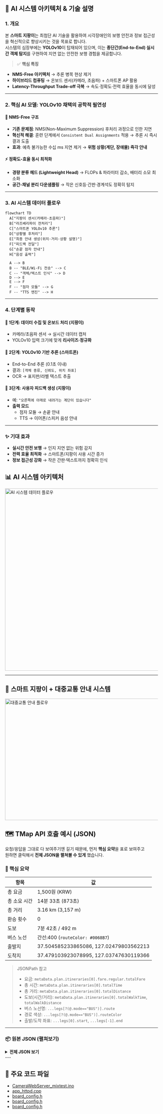 ## 🤖 AI 시스템 아키텍처 & 기술 설명

### 1. 개요
본 **스마트 지팡이**는 최첨단 AI 기술을 활용하여 시각장애인의 보행 안전과 정보 접근성을 혁신적으로 향상시키는 것을 목표로 합니다.  
시스템의 심장부에는 **YOLOv10**이 탑재되어 있으며, 이는 **종단간(End-to-End) 실시간 객체 탐지**를 구현하여 지연 없는 안전한 보행 경험을 제공합니다.

> ✅ **핵심 특징**
- **NMS-Free 아키텍처** → 추론 병목 현상 제거
- **하이브리드 컴퓨팅** → 온보드 센서(카메라, 초음파) + 스마트폰 AP 활용
- **Latency-Throughput Trade-off 극복** → 속도·정확도·전력 효율을 동시에 달성

---

### 2. 핵심 AI 모델: YOLOv10 채택의 공학적 필연성
#### 🚀 NMS-Free 구조
- **기존 문제점**: NMS(Non-Maximum Suppression) 후처리 과정으로 인한 지연
- **혁신적 해결**: 훈련 단계에서 `Consistent Dual Assignments` 적용 → 추론 시 즉시 결과 도출
- **효과**: 예측 불가능한 수십 ms 지연 제거 → **위험 상황(계단, 장애물) 즉각 안내**

#### ⚡ 정확도-효율 동시 최적화
- **경량 분류 헤드 (Lightweight Head)** → FLOPs & 파라미터 감소, 배터리 소모 최소화
- **공간-채널 분리 다운샘플링** → 작은 신호등·간판·경계석도 정확히 탐지

---

### 3. AI 시스템 데이터 플로우



```mermaid
flowchart TD
  A["지팡이 센서(카메라·초음파)"]
  B["라즈베리파이 전처리"]
  C["스마트폰 YOLOv10 추론"]
  D["상황별 후처리"]
  E["최종 안내 생성(위치·거리·상황 설명)"]
  F["피드백 전달"]
  G["손끝 점자 안내"]
  H["음성 출력"]

  A --> B
  B -- "BLE/Wi-Fi 전송" --> C
  C -- "객체/텍스트 인식" --> D
  D --> E
  E --> F
  F -- "점자 모듈" --> G
  F -- "TTS 엔진" --> H
```
---

### 4. 단계별 동작

#### 🔹 1단계: 데이터 수집 및 온보드 처리 (지팡이)
- 카메라/초음파 센서 → 실시간 데이터 캡처  
- YOLOv10 입력 크기에 맞게 **리사이즈·정규화**

#### 🔹 2단계: YOLOv10 기반 추론 (스마트폰)
- End-to-End 추론 (0.1초 이내)  
- 결과: `[객체 종류, 신뢰도, 위치 좌표]`  
- OCR → 표지판/라벨 텍스트 추출

#### 🔹 3단계: 사용자 피드백 생성 (지팡이)
- 예: `"오른쪽에 아래로 내려가는 계단이 있습니다"`  
- **출력 모드**
  - 점자 모듈 → 손끝 안내  
  - TTS → 이어폰/스피커 음성 안내  

---

### ✨ 기대 효과
- **실시간 안전 보행** → 인지 지연 없는 위험 감지  
- **전력 효율 최적화** → 스마트폰/지팡이 사용 시간 증가  
- **정보 접근성 강화** → 작은 간판·텍스트까지 정확히 인식

## 📊 AI 시스템 아키텍처

<img src="./images/ai-flow.png" alt="AI 시스템 데이터 플로우" width="600" />

---

## 🚌 스마트 지팡이 + 대중교통 안내 시스템

<img src="./images/bus-system.jpg" alt="대중교통 안내 플로우" width="800" height="400" />  


## 🗺️ TMap API 호출 예시 (JSON)

요청/응답을 그대로 다 보여주기엔 길기 때문에, 먼저 **핵심 요약**을 표로 보여주고  
원하면 클릭해서 **전체 JSON을 펼쳐볼 수 있게** 했습니다.

### 🔎 핵심 요약
| 항목 | 값 |
|---|---|
| 총 요금 | 1,500원 (KRW) |
| 총 소요 시간 | 14분 33초 (873초) |
| 총 거리 | 3.16 km (3,157 m) |
| 환승 횟수 | 0 |
| 도보 | 7분 42초 / 492 m |
| 버스 노선 | 간선:400 (`routeColor: #0068B7`) |
| 출발지 | 37.504585233865086, 127.02479803562213 |
| 도착지 | 37.479103923078995, 127.03747630119366 |

> JSONPath 참고  
> - 요금: `metaData.plan.itineraries[0].fare.regular.totalFare`  
> - 총 시간: `metaData.plan.itineraries[0].totalTime`  
> - 총 거리: `metaData.plan.itineraries[0].totalDistance`  
> - 도보(시간/거리): `metaData.plan.itineraries[0].totalWalkTime`, `totalWalkDistance`  
> - 버스 노선명: `...legs[?(@.mode=="BUS")].route`  
> - 경로 색상: `...legs[?(@.mode=="BUS")].routeColor`  
> - 출발/도착 좌표: `...legs[0].start`, `...legs[-1].end`

---

### 📦 원본 JSON (펼쳐보기)
<details>
<summary><strong>전체 JSON 보기</strong></summary>

```json
{
  "metaData": {
    "requestParameters": {
      "busCount": 1,
      "expressbusCount": 0,
      "subwayCount": 0,
      "airplaneCount": 0,
      "locale": "ko",
      "endY": "37.479103923078995",
      "endX": "127.03747630119366",
      "wideareaRouteCount": 0,
      "subwayBusCount": 0,
      "startY": "37.504585233865086",
      "startX": "127.02479803562213",
      "ferryCount": 0,
      "trainCount": 0,
      "reqDttm": "20230808082843"
    },
    "plan": {
      "itineraries": [
        {
          "fare": {
            "regular": {
              "totalFare": 1500,
              "currency": {
                "symbol": "￦",
                "currency": "원",
                "currencyCode": "KRW"
              }
            }
          },
          "totalTime": 873,
          "legs": [
            {
              "mode": "WALK",
              "sectionTime": 400,
              "distance": 408,
              "start": { "name": "출발지", "lon": 127.02479803562213, "lat": 37.504585233865086 },
              "end": { "name": "지하철2호선강남역(중)", "lon": 127.02569444444444, "lat": 37.501725 },
              "steps": [
                { "streetName": "", "distance": 13, "description": "13m 이동", "linestring": "127.02481,37.504562 127.024666,37.50452" },
                { "streetName": "", "distance": 8, "description": "미스터도넛 신논현역점 에서 좌회전 후 8m 이동 ", "linestring": "127.024666,37.50452 127.02475,37.50451" }
                // ... (중략: 나머지 steps 동일)
              ]
            },
            {
              "routeColor": "0068B7",
              "distance": 2759,
              "start": { "name": "지하철2호선강남역(중)", "lon": 127.02569444444444, "lat": 37.501725 },
              "Lane": [{ "routeColor": "0068B7", "route": "간선:542", "routeId": "2247001", "service": 1, "type": 11 }],
              "type": 11,
              "mode": "BUS",
              "sectionTime": 411,
              "route": "간선:400",
              "routeId": "11504001",
              "service": 1,
              "passStopList": {
                "stationList": [
                  { "index": 0, "stationName": "지하철2호선강남역(중)", "lon": "127.025694", "lat": "37.501725", "stationID": "772608" }
                  // ... (중략)
                ]
              },
              "end": { "name": "일동제약사거리", "lon": 127.03824722222222, "lat": 37.47904722222222 },
              "passShape": { "linestring": "127.025675,37.501708 127.026528,37.499994 ..." }
            },
            {
              "mode": "WALK",
              "sectionTime": 62,
              "distance": 84,
              "start": { "name": "일동제약사거리", "lon": 127.03824722222222, "lat": 37.47904722222222 },
              "end": { "name": "도착지", "lon": 127.03747630119366, "lat": 37.479103923078995 },
              "steps": [
                { "streetName": "강남대로", "distance": 36, "description": "강남대로 을 따라 36m 이동", "linestring": "127.0381,37.479004 127.03806,37.4791 127.03799,37.479313" }
                // ... (중략)
              ]
            }
          ],
          "totalWalkTime": 462,
          "transferCount": 0,
          "totalDistance": 3157,
          "pathType": 2,
          "totalWalkDistance": 492
        }
      ]
    }
  }
}
```
</details>
---

## 📂 주요 코드 파일

- [CameraWebServer_mixtest.ino](./src/CameraWebServer_mixtest/CameraWebServer_mixtest.ino)  
- [app_httpd.cpp](./src/CameraWebServer_mixtest/app_httpd.cpp)  
- [board_config.h](./src/CameraWebServer_mixtest/board_config.h)
- [board_config.h](./src/CameraWebServer_mixtest/camera_index.h)
- [board_config.h](./src/CameraWebServer_mixtest/camera_pins.h)  


